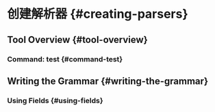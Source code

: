 # 创建解析器 {#creating-parsers}

## Tool Overview {#tool-overview}

### Command: test {#command-test}

## Writing the Grammar {#writing-the-grammar}

### Using Fields {#using-fields}
